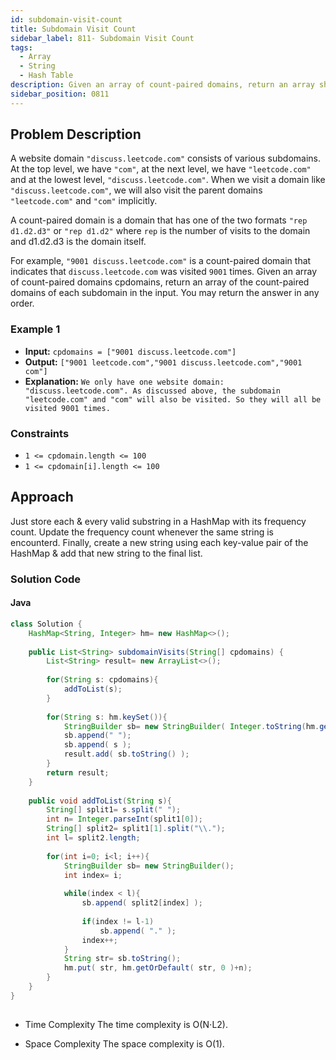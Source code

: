 ```yaml
---
id: subdomain-visit-count
title: Subdomain Visit Count
sidebar_label: 811- Subdomain Visit Count
tags:
  - Array
  - String
  - Hash Table
description: Given an array of count-paired domains, return an array showing the total visit counts for each subdomain and its parent domains.
sidebar_position: 0811
---
```


## Problem Description

A website domain `"discuss.leetcode.com"` consists of various subdomains. At the top level, we have `"com"`, at the next level, we have `"leetcode.com"` and at the lowest level, `"discuss.leetcode.com"`. When we visit a domain like `"discuss.leetcode.com"`, we will also visit the parent domains `"leetcode.com"` and `"com"` implicitly.

A count-paired domain is a domain that has one of the two formats `"rep d1.d2.d3"` or `"rep d1.d2"` where `rep` is the number of visits to the domain and d1.d2.d3 is the domain itself.

For example, `"9001 discuss.leetcode.com"` is a count-paired domain that indicates that `discuss.leetcode.com` was visited `9001` times.
Given an array of count-paired domains cpdomains, return an array of the count-paired domains of each subdomain in the input. You may return the answer in any order.

### Example 1

- **Input:** `cpdomains = ["9001 discuss.leetcode.com"]`
- **Output:** `["9001 leetcode.com","9001 discuss.leetcode.com","9001 com"]`
- **Explanation:** `We only have one website domain: "discuss.leetcode.com".
As discussed above, the subdomain "leetcode.com" and "com" will also be visited. So they will all be visited 9001 times.`


### Constraints

- `1 <= cpdomain.length <= 100`
- `1 <= cpdomain[i].length <= 100`

## Approach

Just store each & every valid substring in a HashMap with its frequency count.
Update the frequency count whenever the same string is encounterd.
Finally, create a new string using each key-value pair of the HashMap & add that new string to the final list.

### Solution Code

#### Java
```Java
class Solution {
    HashMap<String, Integer> hm= new HashMap<>();
    
    public List<String> subdomainVisits(String[] cpdomains) {
        List<String> result= new ArrayList<>();
		
        for(String s: cpdomains){
            addToList(s);
        }
        
        for(String s: hm.keySet()){
            StringBuilder sb= new StringBuilder( Integer.toString(hm.get(s)) );
            sb.append(" ");
            sb.append( s );
            result.add( sb.toString() );
        }
        return result;
    }
    
    public void addToList(String s){
        String[] split1= s.split(" ");
        int n= Integer.parseInt(split1[0]);
        String[] split2= split1[1].split("\\.");
        int l= split2.length;
        
        for(int i=0; i<l; i++){
            StringBuilder sb= new StringBuilder();
            int index= i;
            
            while(index < l){
                sb.append( split2[index] );
				
                if(index != l-1)
                    sb.append( "." );
                index++;
            }
            String str= sb.toString();
            hm.put( str, hm.getOrDefault( str, 0 )+n);
        }
    }
}
        
```

- Time Complexity
The time complexity is O(N⋅L2).

- Space Complexity
The space complexity is O(1).
